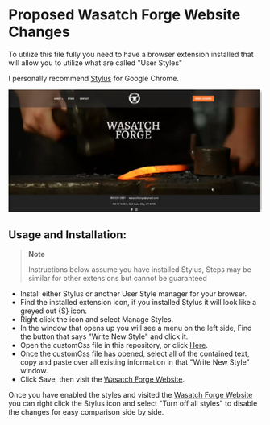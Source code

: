 # Proposed Wasatch Forge Website Changes

To utilize this file fully you need to have a browser extension installed that will allow you to utilize what are called "User Styles"

I personally recommend [Stylus](https://chrome.google.com/webstore/detail/stylus/clngdbkpkpeebahjckkjfobafhncgmne) for Google Chrome.

![WF.png](WF.png)

## Usage and Installation:
> **Note**
> 
> Instructions below assume you have installed Stylus, Steps may be similar for other extensions but cannot be guaranteed

- Install either Stylus or another User Style manager for your browser.
- Find the installed extension icon, if you installed Stylus it will look like a greyed out {S} icon.
- Right click the icon and select Manage Styles.
- In the window that opens up you will see a menu on the left side, Find the button that says "Write New Style" and click it.
- Open the customCss file in this repository, or click [Here](https://raw.githubusercontent.com/phazingazrael/WF-Changes/main/customCss.css).
- Once the customCss file has opened, select all of the contained text, copy and paste over all existing information in that "Write New Style" window.
- Click Save, then visit the [Wasatch Forge Website](http://www.wasatchforge.com).

Once you have enabled the styles and visited the [Wasatch Forge Website](http://www.wasatchforge.com) you can right click the Stylus icon and select "Turn off all styles" to disable the changes for easy comparison side by side.
